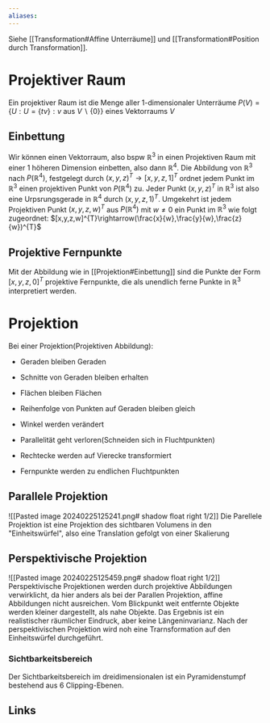 ```yaml
---
aliases: 
---
```

Siehe [[Transformation#Affine Unterräume]] und [[Transformation#Position durch Transformation]].
# Projektiver Raum
Ein projektiver Raum ist die Menge aller 1-dimensionaler Unterräume $P(V)=\{U:U=\{t v\}:v \text{ aus }V\backslash\{0\}\}$ eines Vektorraums $V$
## Einbettung
Wir können einen Vektorraum, also bspw $\mathbb{R}^3$ in einen Projektiven Raum mit einer 1 höheren Dimension einbetten, also dann $\mathbb{R}^4$.
Die Abbildung von $\mathbb{R}^3$ nach $P(\mathbb{R}^4)$, festgelegt durch $(x,y,z)^{T}\rightarrow[x,y,z,1]^{T}$ ordnet jedem Punkt im $\mathbb{R}^{3}$ einen projektiven Punkt von $P(\mathbb{R}^{4})$ zu.
Jeder Punkt $(x,y,z)^{T}$ in $\mathbb{R}^{3}$ ist also eine Urpsrungsgerade in $\mathbb{R}^{4}$ durch $(x,y,z,1)^{T}$.
Umgekehrt ist jedem Projektiven Punkt $(x,y,z,w)^{T}$ aus $P(\mathbb{R}^{4})$ mit $w \neq 0$ ein Punkt im $\mathbb{R}^{3}$ wie folgt zugeordnet: $[x,y,z,w]^{T}\rightarrow(\frac{x}{w},\frac{y}{w},\frac{z}{w})^{T}$ 
## Projektive Fernpunkte
Mit der Abbildung wie in [[Projektion#Einbettung]] sind die Punkte der Form $[x,y,z,0]^{T}$ projektive Fernpunkte, die als unendlich ferne Punkte in $\mathbb{R}^{3}$ interpretiert werden.
 
# Projektion
Bei einer Projektion(Projektiven Abbildung):
- Geraden bleiben Geraden
- Schnitte von Geraden bleiben erhalten
- Flächen bleiben Flächen
- Reihenfolge von Punkten auf Geraden bleiben gleich

- Winkel werden verändert
- Parallelität geht verloren(Schneiden sich in Fluchtpunkten)
- Rechtecke werden auf Vierecke transformiert
- Fernpunkte werden zu endlichen Fluchtpunkten
## Parallele Projektion
![[Pasted image 20240225125241.png# shadow float right 1/2]]
Die Parellele Projektion ist eine Projektion des sichtbaren Volumens in den "Einheitswürfel", also eine Translation gefolgt von einer Skalierung
## Perspektivische Projektion
![[Pasted image 20240225125459.png# shadow float right 1/2]]
Perspektivische Projektionen werden durch projektive Abbildungen verwirklicht, da hier anders als bei der Parallen Projektion, affine Abbildungen nicht ausreichen. Vom Blickpunkt weit entfernte Objekte werden kleiner dargestellt, als nahe Objekte. Das Ergebnis ist ein realistischer räumlicher Eindruck, aber keine Längeninvarianz.
Nach der perspektivischen Projektion wird noh eine Trarnsformation auf den Einheitswürfel durchgeführt.
### Sichtbarkeitsbereich
Der Sichtbarkeitsbereich im dreidimensionalen ist ein Pyramidenstumpf bestehend aus 6 Clipping-Ebenen.
## Links